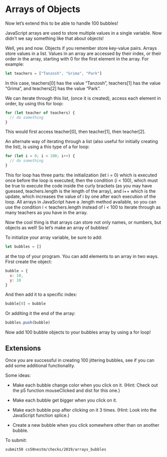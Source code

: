 # Arrays of Objects

Now let’s extend this to be able to handle 100 bubbles!

JavaScript arrays are used to store multiple values in a single variable. Now didn’t we say something like that about objects!

Well, yes and now. Objects if you remember store key-value pairs. Arrays store values in a list. Values in an array are accessed by their index, or their order in the array, starting with 0 for the first element in the array. For example:


```javascript
let teachers = ["Tanzosh", "Grima", "Park"]
```

In this case, teachers[0] has the value “Tanzosh”, teachers[1] has the value “Grima”, and teachers[2] has the value “Park”.

We can iterate through this list, (once it is created), access each element in order, by using this for loop:


```javascript
for (let teacher of teachers) {
  // do something
}
```

This would first access teacher[0], then teacher[1], then teacher[2].

An alternate way of iterating through a list (also useful for initially creating the list), is using a this type of a for loop:

```javascript
for (let i = 0; i < 100; i++) {
  // do something
}
```

This for loop has three parts: the initialization (let i = 0) which is executed once before the loop is executed, then the condition (i < 100), which must be true to execute the code inside the curly brackets (as you may have guessed, teachers.length is the length of the array), and i++ which is the update, which increases the value of i by one after each execution of the loop. All arrays in JavaScript have a .length method available, so you can use the condition i < teachers.length instead of i < 100 to iterate through as many teachers as you have in the array.

Now the cool thing is that arrays can store not only names, or numbers, but objects as well! So let’s make an array of bubbles!

To initialize your array variable, be sure to add:

```javascript
let bubbles = []
```

at the top of your program. You can add elements to an array in two ways. First create the object:

```javascript
bubble = {
  x: 10,
  y: 10
}
```
And then add it to a specific index:

```javascript
bubble[0] = bubble
```
Or additing it the end of the array:

```javascript
bubbles.push(bubble)
```

Now add 100 bubble objects to your bubbles array by using a for loop!

## Extensions

Once you are successful in creating 100 jittering bubbles, see if you can add some additional functionality. 

Some ideas:

* Make each bubble change color when you click on it. (Hint: Check out the p5 function mouseClicked and dist for this one.)

* Make each bubble get bigger when you click on it.

* Make each bubble pop after clicking on it 3 times. (Hint: Look into the JavaScript function splice.)

* Create a new bubble when you click somewhere other than on another bubble.

To submit:

```
submit50 cs50nestm/checks/2019/arrays_bubbles
```

